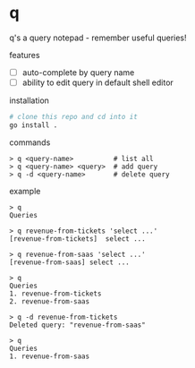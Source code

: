 # q
q's a query notepad - remember useful queries!

features
- [ ] auto-complete by query name
- [ ] ability to edit query in default shell editor

installation
```zsh
# clone this repo and cd into it
go install .
```

commands
```
> q <query-name>          # list all
> q <query-name> <query>  # add query
> q -d <query-name>       # delete query
```

example
```
> q
Queries

> q revenue-from-tickets 'select ...'
[revenue-from-tickets]	select ...

> q revenue-from-saas 'select ...'
[revenue-from-saas]	select ...

> q
Queries
1. revenue-from-tickets
2. revenue-from-saas

> q -d revenue-from-tickets
Deleted query: "revenue-from-saas"

> q
Queries
1. revenue-from-saas
```
